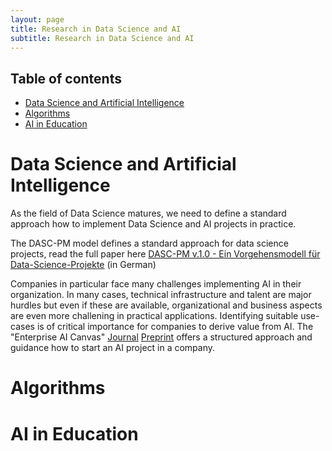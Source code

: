 ```yaml
---
layout: page
title: Research in Data Science and AI
subtitle: Research in Data Science and AI
---
```


## Table of contents
- [Data Science and Artificial Intelligence](#data-science-and-artificial-intelligence)
- [Algorithms](#algorithms)
- [AI in Education](#ai-in-education)

# Data Science and Artificial Intelligence

As the field of Data Science matures, we need to define a standard approach how to implement Data Science and AI projects in practice.

The DASC-PM model defines a standard approach for data science projects, read the full paper here [DASC-PM v.1.0 - Ein Vorgehensmodell für Data-Science-Projekte](https://www.iubh-university.de/wp-content/uploads/20200220_DASC-PM.pdf) (in German)

Companies in particular face many challenges implementing AI in their organization. In many cases, technical infrastructure and talent are major hurdles but even if these are available, organizational and business aspects are even more challening in practical applications. Identifying suitable use-cases is of critical importance for companies to derive value from AI. The "Enterprise AI Canvas" [Journal](https://www.tandfonline.com/doi/abs/10.1080/08839514.2020.1826146) [Preprint](https://arxiv.org/abs/2009.11190) offers a structured approach and guidance how to start an AI project in a company.

# Algorithms

# AI in Education
